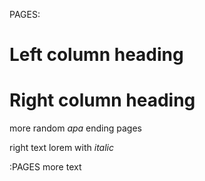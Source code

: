 PAGES:

# Left column heading

# Right column heading


more random *apa*
ending pages

right text lorem with _italic_



:PAGES
more text